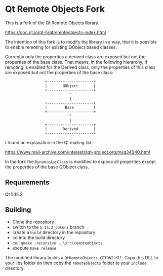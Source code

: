 # Qt Remote Objects Fork

This is a fork of the Qt Remote Objects library.

https://doc.qt.io/qt-5/qtremoteobjects-index.html

The intention of this fork is to modify the library in a way, that it is possible to enable remoting for existing QObject based classes. 

Currently only
the properties a derived class are exposed but not the properties of the base class. That means, in the following hierarchy, if remoting is enabled for the
Derived class, only the properties of this class are exposed but not the
properties of the base class:

                      +---------------------+
                      |       QObject       |
                      +---------------------+
                                 ^
                                 |
                      +---------------------+
                      |        Base         |
                      +---------------------+
                                 ^
                                 |
                      +---------------------+
                      |       Derived       |
                      +---------------------+

I found an explanation in the Qt mailing list:

https://www.mail-archive.com/interest@qt-project.org/msg34040.html

In the fork the `DynamicApiClass` is modified to expose all properties except
the properties of the base QObject class.

## Requirements

Qt 5.15.2

## Building

- Clone the repository
- switch to the `5.15.2_cetoni` branch
- create a `build` directory in the repository
- cd into the build directory
- call `qmake -recursive ..\src\remoteobjects`
- execute `make release`

The modified library builds a `QtRemoteObjects_CETONI.dll`. Copy this DLL to your libs folder on then copy the `remoteobjects` folder to your `include`
directory.
